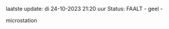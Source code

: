 laatste update: 
di 24-10-2023 21:20   uur 
Status: FAALT - geel - 
<div class="service Y">microstation</div>